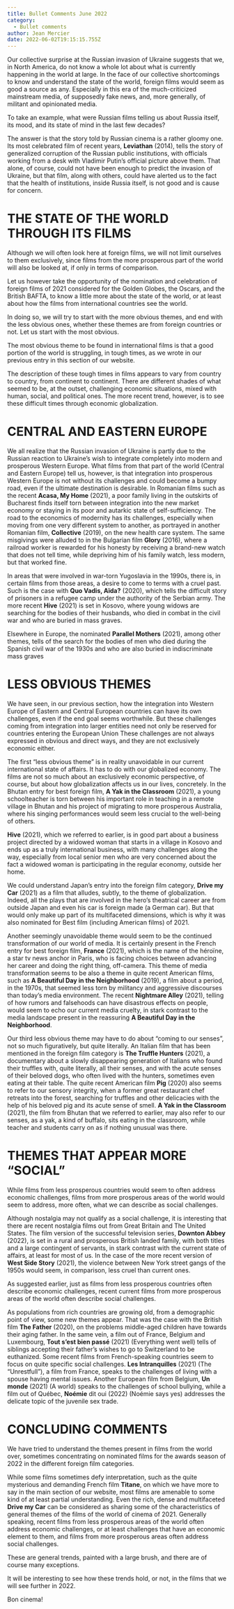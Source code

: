 ```yaml
---
title: Bullet Comments June 2022
category:
  - Bullet comments
author: Jean Mercier
date: 2022-06-02T19:15:15.755Z
---
```

Our collective surprise at the Russian invasion of Ukraine suggests that we, in North America, do not know a whole lot about what is currently happening in the world at large. 
In the face of our collective shortcomings to know and understand  the state of the world, foreign films would seem as good a source as any. Especially in this era of the much-criticized mainstream media, of supposedly fake news, and, more generally, of militant and opinionated media.

To take an example, what were Russian films telling us about Russia itself, its mood, and its state of mind in the last few decades?

The answer is that the story told by Russian cinema is a rather gloomy one. Its most celebrated film of recent years, **Leviathan** (2014), tells the story of generalized corruption of the Russian public institutions, with officials working from a desk with Vladimir Putin’s official picture above them. That alone, of course, could not have been enough to predict the invasion of Ukraine, but that film, along with others, could have alerted us to the fact that the health of institutions, inside Russia itself, is not good and is cause for concern.  

# THE STATE OF THE WORLD THROUGH ITS FILMS

Although we will often look here at foreign films, we will not limit ourselves to them exclusively, since films from the more prosperous part of the world will also be looked at, if only in terms of comparison.

Let us however take the opportunity of the nomination and celebration of foreign films of 2021 considered for the Golden Globes, the Oscars, and the British BAFTA, to know a little more about the state of the world, or at least about how the films from international countries see the world.

In doing so, we will try to start with the more obvious themes, and end with the less obvious ones, whether these themes are from foreign countries or not.
Let us start with the most obvious.

The most obvious theme to be found in international films is that a good portion of the world is struggling, in tough times, as we wrote in our previous entry in this section of our website.

The description of these tough times in films appears to vary from country to country, from continent to continent. There are different shades of what seemed to be, at the outset, challenging economic situations, mixed with human, social, and political ones. The more recent trend, however, is to see these difficult times through economic globalization.

# CENTRAL AND EASTERN EUROPE

We all realize that the Russian invasion of Ukraine is partly due to the Russian reaction to Ukraine’s wish to integrate completely into modern and prosperous Western Europe. 
What films from that part of the world (Central and Eastern Europe) tell us, however, is that integration into prosperous Western Europe is not without its challenges and could become a bumpy road, even if the ultimate destination is desirable. In Romanian films such as the recent **Acasa, My Home** (2021), a poor family living in the outskirts of Bucharest finds itself torn between integration into the new market economy or staying in its poor and autarkic state of self-sufficiency. The road to the economics of modernity has its challenges, especially when moving from one very different system to another, as portrayed in another Romanian film, **Collective** (2019), on the new health care system. The same misgivings were alluded to in the Bulgarian film **Glory** (2016), where a railroad worker is rewarded for his honesty by receiving a brand-new watch that does not tell time, while depriving him of his family watch, less modern, but that worked fine.

In areas that were involved in war-torn Yugoslavia in the 1990s, there is, in certain films from those areas, a desire to come to terms with a cruel past. Such is the case with **Quo Vadis, Aïda?** (2020), which tells the difficult story of prisoners in a refugee camp under the authority of the Serbian army. The more recent **Hive** (2021) is set in Kosovo, where young widows are searching for the bodies of their husbands, who died in combat in the civil war and who are buried in mass graves.

 Elsewhere in Europe, the nominated **Parallel Mothers** (2021), among other themes, tells of the search for the bodies of men who died during the Spanish civil war of the 1930s and who are also buried in indiscriminate mass graves

# LESS OBVIOUS THEMES

We have seen, in our previous section, how the integration into Western Europe of Eastern and Central European countries can have its own challenges, even if the end goal seems worthwhile. But these challenges coming from integration into larger entities need not only be reserved for countries entering the European Union
These challenges are not always expressed in obvious and direct ways, and they are not exclusively economic either.

The first “less obvious theme” is in reality unavoidable in our current international state of affairs. It has to do with our globalized economy. The films are not so much about an exclusively economic perspective, of course, but about how globalization affects us in our lives, concretely. In the Bhutan entry for best foreign film, **A Yak in the Classroom** (2021), a young schoolteacher is torn between his important role in teaching in a remote village in Bhutan and his project of migrating to more prosperous Australia, where his singing performances would seem less crucial to the well-being of others.

**Hive** (2021), which we referred to earlier, is in good part about a business project directed by a widowed woman that starts in a village in Kosovo and ends up as a truly international business, with many challenges along the way, especially from local senior men who are very concerned about the fact a widowed woman is participating in the regular economy, outside her home.

We could understand Japan’s entry into the foreign film category, **Drive my Car** (2021) as a film that alludes, subtly, to the theme of globalization. Indeed, all the plays that are involved in the hero’s theatrical career are from outside Japan and even his car is foreign made (a German car). But that would only make up part of its multifaceted dimensions, which is why it was also nominated for Best film (including American films) of 2021.

Another seemingly unavoidable theme would seem to be the continued transformation of our world of media. It is certainly present in the French entry for best foreign film, **France** (2021), which is the name of the héroïne, a star tv news anchor in Paris, who is facing choices between advancing her career and doing the right thing, off-camera. This theme of media transformation seems to be also a theme in quite recent American films, such as **A Beautiful Day in the Neighborhood** (2019), a film about a period, in the 1970s, that seemed less torn by militancy and aggressive discourses than today’s media environment. The recent **Nightmare Alley** (2021), telling of how rumors and falsehoods can have disastrous effects on people, would seem to echo our current media cruelty, in stark contrast to the media landscape present in the reassuring **A Beautiful Day in the Neighborhood**.

Our third less obvious theme may have to do about “coming to our senses”, not so much figuratively, but quite literally. An Italian film that has been mentioned in the foreign film category is **The Truffle Hunters** (2021), a documentary about a slowly disappearing generation of Italians who found their truffles with, quite literally, all their senses, and with the acute senses of their beloved dogs, who often lived with the hunters, sometimes even eating at their table. The quite recent American film **Pig** (2020) also seems to refer to our sensory integrity, when a former great restaurant chef retreats into the forest, searching for truffles and other delicacies with the help of his beloved pig and its acute sense of smell.  **A Yak in the Classroom** (2021), the film from Bhutan that we referred to earlier, may also refer to our senses, as a yak, a kind of buffalo, sits eating in the classroom, while teacher and students carry on as if nothing unusual was there. 

# THEMES THAT APPEAR MORE “SOCIAL”

While films from less prosperous countries would seem to often address economic challenges, films from more prosperous areas of the world would seem to address, more often, what we can describe as social challenges.

Although nostalgia may not qualify as a social challenge, it is interesting that there are recent nostalgia films out from Great Britain and The United States. The film version of the successful television series, **Downton Abbey** (2022), is set in a rural and prosperous British landed family, with both titles and a large contingent of servants, in stark contrast with the current state of affairs, at least for most of us. In the case of the more recent version of **West Side Story** (2021), the violence between New York street gangs of the 1950s would seem, in comparison, less cruel than current ones.

As suggested earlier, just as films from less prosperous countries often describe economic challenges, recent current films from more prosperous areas of the world often describe social challenges.

As populations from rich countries are growing old, from a demographic point of view, some new themes appear. That was the case with the British film **The Father** (2020), on the problems middle-aged children have towards their aging father. In the same vein, a film out of France, Belgium and Luxembourg, **Tout s’est bien passé** (2021) (Everything went well) tells of siblings accepting their father’s wishes to go to Switzerland to be euthanized. 
Some recent films from French-speaking countries seem to focus on quite specific social challenges. **Les Intranquilles** (2021) (The “Unrestfull”), a film from France, speaks to the challenges of living with a spouse having mental issues. Another European film from Belgium, **Un monde** (2021) (A world) speaks to the challenges of school bullying, while a film out of Québec, **Noémie** dit oui (2022) (Noémie says yes) addresses the delicate topic of the juvenile sex trade.

# CONCLUDING COMMENTS

We have tried to understand the themes present in films from the world over, sometimes concentrating on nominated films for the awards season of 2022 in the different foreign film categories.

While some films sometimes defy interpretation, such as the quite mysterious and demanding French film **Titane**, on which we have more to say in the main section of our website, most films are amenable to some kind of at least partial understanding. Even the rich, dense and multifaceted **Drive my Car** can be considered as sharing some of the characteristics of general themes of the films of the world of cinema of 2021.
Generally speaking, recent films from less prosperous areas of the world often address economic challenges, or at least challenges that have an economic element to them, and films from more prosperous areas often address social challenges.

These are general trends, painted with a large brush, and there are of course many exceptions.

It will be interesting to see how these trends hold, or not, in the films that we will see further in 2022.

Bon cinema!